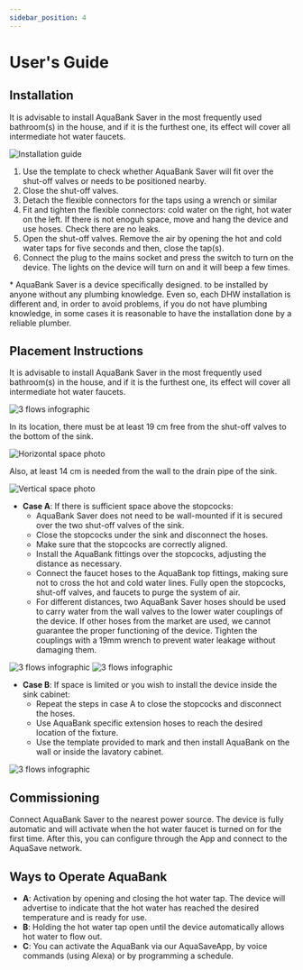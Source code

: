 ```yaml
---
sidebar_position: 4
---
```

# User's Guide

## Installation

It is advisable to install AquaBank Saver in the most frequently used bathroom(s) in the house, and if it is the furthest one, its effect will cover all intermediate hot water faucets.

![Installation guide](/img/depin/installation.png)

1. Use the template to check whether  AquaBank Saver will fit over the shut-off valves or needs to be positioned nearby.
2. Close the shut-off valves.
3. Detach the flexible connectors for the taps using a wrench or similar
4. Fit and tighten the flexible connectors: cold water on the right, hot water on the left. If there is not enoguh space, move and hang the device and use hoses. Check there are no leaks.
5. Open the shut-off valves. Remove the air by opening the hot and cold water taps for five seconds and then, close the tap(s).
6. Connect the plug to the mains socket and press the switch to turn on the device. The lights on the device will turn on and it will beep a few times.


\* AquaBank Saver is a device specifically designed. to be installed by anyone without any plumbing knowledge. Even so, each DHW installation is different and, in order to avoid problems, if you do not have plumbing knowledge, in some cases it is reasonable to have the installation done by a reliable plumber.

## Placement Instructions

It is advisable to install AquaBank Saver in the most frequently used bathroom(s) in the house, and if it is the furthest one, its effect will cover all intermediate hot water faucets.

![3 flows infographic](/img/depin/3flows.png)

In its location, there must be at least 19 cm free from the shut-off valves to the bottom of the sink.

![Horizontal space photo](/img/depin/horizontal.png)

Also, at least 14 cm is needed from the wall to the drain pipe of the sink.

![Vertical space photo](/img/depin/vertical.png)

- **Case A**: If there is sufficient space above the stopcocks:
    - AquaBank Saver does not need to be wall-mounted if it is secured over the two shut-off valves of the sink. 
    - Close the stopcocks under the sink and disconnect the hoses.
    - Make sure that the stopcocks are correctly aligned.
    - Install the AquaBank fittings over the stopcocks, adjusting the distance as necessary.
    - Connect the faucet hoses to the AquaBank top fittings, making sure not to cross the hot and cold water lines. Fully open the stopcocks, shut-off valves, and faucets to purge the system of air.
    - For different distances, two AquaBank Saver hoses should be used to carry water from the wall valves to the lower water couplings of the device. If other hoses from the market are used, we cannot guarantee the proper functioning of the device. Tighten the couplings with a 19mm wrench to prevent water leakage without damaging them.


![3 flows infographic](/img/depin/6.png)
![3 flows infographic](/img/depin/Aquabankl.png)


- **Case B**: If space is limited or you wish to install the device inside the sink cabinet:
    - Repeat the steps in case A to close the stopcocks and disconnect the hoses.
    - Use AquaBank specific extension hoses to reach the desired location of the fixture.
    - Use the template provided to mark and then install AquaBank on the wall or inside the lavatory cabinet.

![3 flows infographic](/img/depin/Aquabankss.png)

## Commissioning

Connect AquaBank Saver to the nearest power source. The device is fully automatic and will activate when the hot water faucet is turned on for the first time. After this, you can configure through the App and connect to the AquaSave network.

## Ways to Operate AquaBank

- **A**: Activation by opening and closing the hot water tap. The device will advertise to indicate that the hot water has reached the desired temperature and is ready for use.
- **B**: Holding the hot water tap open until the device automatically allows hot water to flow out.
- **C**: You can activate the AquaBank via our AquaSaveApp, by voice commands (using Alexa) or by programming a schedule.